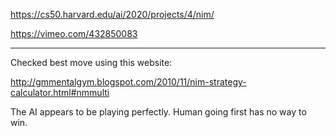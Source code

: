 https://cs50.harvard.edu/ai/2020/projects/4/nim/

https://vimeo.com/432850083

---

Checked best move using this website:

http://gmmentalgym.blogspot.com/2010/11/nim-strategy-calculator.html#nmmulti

The AI appears to be playing perfectly. Human going first has no way to win.